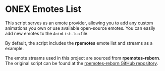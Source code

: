 # ONEX Emotes List

This script serves as an emote provider, allowing you to add any custom animations you own or use available open-source emotes. You can easily add new emotes to the `AnimList.lua` file.

By default, the script includes the **rpemotes** emote list and streams as a example.

The emote streams used in this project are sourced from **rpemotes-reborn**. The original script can be found at the [rpemotes-reborn GitHub repository](https://github.com/alberttheprince/rpemotes-reborn/tree/master).
